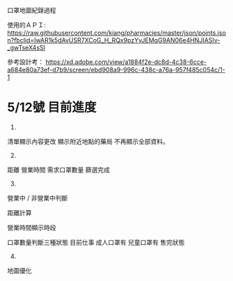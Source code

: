 口罩地圖紀錄過程

使用的ＡＰＩ:
https://raw.githubusercontent.com/kiang/pharmacies/master/json/points.json?fbclid=IwAR1k5dAvUSR7XCoG_H_RQx9pzYyJEMqG9AN06e4HNJIASIv-_gwTseX4sSI

參考設計考：
https://xd.adobe.com/view/a1884f2e-dc8d-4c38-6cce-a684e80a73ef-d7b9/screen/ebd908a9-996c-438c-a76a-957f485c054c/1-1


# 5/12號 目前進度
1.
清單顯示內容更改
顯示附近地點的藥局
不再顯示全部資料。

2.
距離
營業時間
需求口罩數量
篩選完成

3.
營業中 / 非營業中判斷

距離計算 

營業時間顯示時段

口罩數量判斷三種狀態 目前仕事
成人口罩有
兒童口罩有
售完狀態

4.
地圖優化



